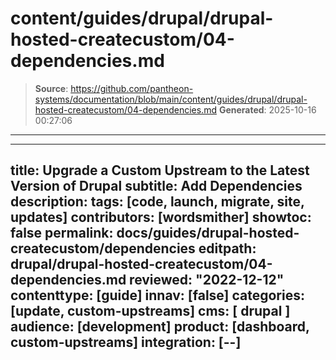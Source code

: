 # content/guides/drupal/drupal-hosted-createcustom/04-dependencies.md

> **Source**: https://github.com/pantheon-systems/documentation/blob/main/content/guides/drupal/drupal-hosted-createcustom/04-dependencies.md
> **Generated**: 2025-10-16 00:27:06

---

---
title: Upgrade a Custom Upstream to the Latest Version of Drupal
subtitle: Add Dependencies
description: 
tags: [code, launch, migrate, site, updates]
contributors: [wordsmither]
showtoc: false
permalink: docs/guides/drupal-hosted-createcustom/dependencies
editpath: drupal/drupal-hosted-createcustom/04-dependencies.md
reviewed: "2022-12-12"
contenttype: [guide]
innav: [false]
categories: [update, custom-upstreams]
cms: [ drupal ]
audience: [development]
product: [dashboard, custom-upstreams]
integration: [--]
---

<Partial file="drupal/dependencies-compatible.md" />
